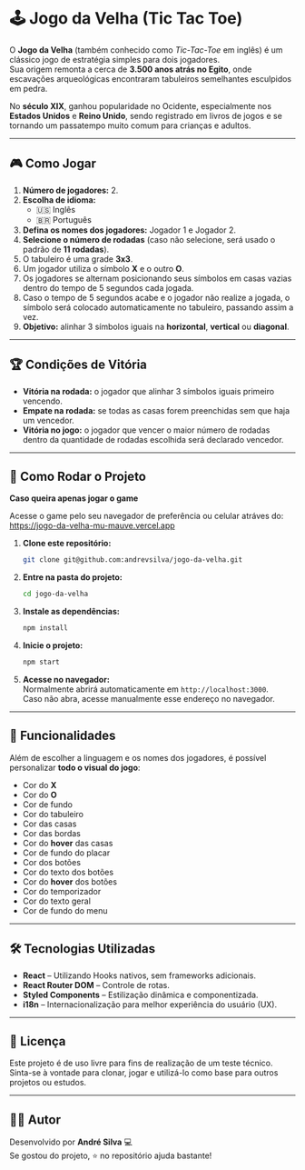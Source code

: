 # 🕹️ Jogo da Velha (Tic Tac Toe)

O **Jogo da Velha** (também conhecido como _Tic-Tac-Toe_ em inglês) é um clássico jogo de estratégia simples para dois jogadores.  
Sua origem remonta a cerca de **3.500 anos atrás no Egito**, onde escavações arqueológicas encontraram tabuleiros semelhantes esculpidos em pedra.

No **século XIX**, ganhou popularidade no Ocidente, especialmente nos **Estados Unidos** e **Reino Unido**, sendo registrado em livros de jogos e se tornando um passatempo muito comum para crianças e adultos.

---

## 🎮 Como Jogar

1. **Número de jogadores:** 2.
2. **Escolha de idioma:**
   - 🇺🇸 Inglês
   - 🇧🇷 Português
3. **Defina os nomes dos jogadores:** Jogador 1 e Jogador 2.
4. **Selecione o número de rodadas** (caso não selecione, será usado o padrão de **11 rodadas**).
5. O tabuleiro é uma grade **3x3**.
6. Um jogador utiliza o símbolo **X** e o outro **O**.
7. Os jogadores se alternam posicionando seus símbolos em casas vazias dentro do tempo de 5 segundos cada jogada.
8. Caso o tempo de 5 segundos acabe e o jogador não realize a jogada, o símbolo será colocado automaticamente no tabuleiro, passando assim a vez.
9. **Objetivo:** alinhar 3 símbolos iguais na **horizontal**, **vertical** ou **diagonal**.

---

## 🏆 Condições de Vitória

- **Vitória na rodada:** o jogador que alinhar 3 símbolos iguais primeiro vencendo.
- **Empate na rodada:** se todas as casas forem preenchidas sem que haja um vencedor.
- **Vitória no jogo:** o jogador que vencer o maior número de rodadas dentro da quantidade de rodadas escolhida será declarado vencedor.

---

## 🚀 Como Rodar o Projeto

**Caso queira apenas jogar o game**

Acesse o game pelo seu navegador de preferência ou celular atráves do: https://jogo-da-velha-mu-mauve.vercel.app

1. **Clone este repositório:**

   ```bash
   git clone git@github.com:andrevsilva/jogo-da-velha.git
   ```

2. **Entre na pasta do projeto:**

   ```bash
   cd jogo-da-velha
   ```

3. **Instale as dependências:**

   ```bash
   npm install
   ```

4. **Inicie o projeto:**

   ```bash
   npm start
   ```

5. **Acesse no navegador:**  
   Normalmente abrirá automaticamente em `http://localhost:3000`.  
   Caso não abra, acesse manualmente esse endereço no navegador.

---

## 🎨 Funcionalidades

Além de escolher a linguagem e os nomes dos jogadores, é possível personalizar **todo o visual do jogo**:

- Cor do **X**
- Cor do **O**
- Cor de fundo
- Cor do tabuleiro
- Cor das casas
- Cor das bordas
- Cor do **hover** das casas
- Cor de fundo do placar
- Cor dos botões
- Cor do texto dos botões
- Cor do **hover** dos botões
- Cor do temporizador
- Cor do texto geral
- Cor de fundo do menu

---

## 🛠️ Tecnologias Utilizadas

- **React** – Utilizando Hooks nativos, sem frameworks adicionais.
- **React Router DOM** – Controle de rotas.
- **Styled Components** – Estilização dinâmica e componentizada.
- **i18n** – Internacionalização para melhor experiência do usuário (UX).

---

## 📜 Licença

Este projeto é de uso livre para fins de realização de um teste técnico.
Sinta-se à vontade para clonar, jogar e utilizá-lo como base para outros projetos ou estudos.

---

## 👨‍💻 Autor

Desenvolvido por **André Silva** 💻  
Se gostou do projeto, ⭐ no repositório ajuda bastante!
